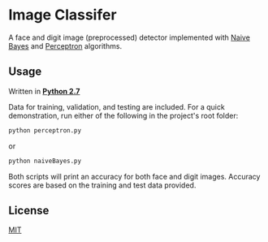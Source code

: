 # Image Classifer
A face and digit image (preprocessed) detector implemented with [Naive Bayes](**https://en.wikipedia.org/wiki/Naive_Bayes_classifier**) and [Perceptron](**https://en.wikipedia.org/wiki/Perceptron**) algorithms.


## Usage
Written in [**Python 2.7**](https://www.python.org/download/releases/2.7/)

Data for training, validation, and testing are included. For a quick demonstration, run either of the following in the project's root folder:

```python
python perceptron.py
```
or 

```python
python naiveBayes.py
```
Both scripts will print an accuracy for both face and digit images. Accuracy scores are based on the training and test data provided.



## License
[MIT](https://choosealicense.com/licenses/mit/)
